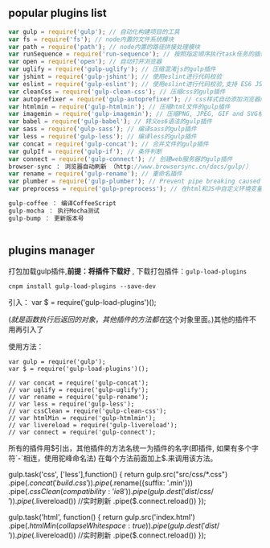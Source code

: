 ## popular plugins list

```js
var gulp = require('gulp'); // 自动化构建项目的工具
var fs = require('fs'); // node内置的文件系统模块
var path = require('path'); // node内置的路径拼接处理模块
var runSequence = require('run-sequence'); // 按照指定顺序执行task任务的插件, gulp3.x需要，gulp4.x新的api原生支持（https://blog.skk.moe/post/update-gulp-to-4/）
var open = require('open'); // 自动打开浏览器
var uglify = require('gulp-uglify'); // 压缩混淆js的gulp插件
var jshint = require('gulp-jshint'); // 使用eslint进行代码校验
var eslint = require('gulp-eslint'); // 使用eslint进行代码校验,支持 ES6 JSX
var cleanCss = require('gulp-clean-css'); // 压缩css的gulp插件
var autoprefixer = require('gulp-autoprefixer'); // css样式自动添加浏览器内核前缀，如-webkit,-moz,-o
var htmlmin = require('gulp-htmlmin'); // 压缩html文件的gulp插件
var imagemin = require('gulp-imagemin'); // 压缩PNG, JPEG, GIF and SVG格式的图片的gulp插件
var babel = require('gulp-babel'); // 转义es6语法的gulp插件
var sass = require('gulp-sass'); // 编译sass的gulp插件
var less = require('gulp-less'); // 编译less的gulp插件
var concat = require('gulp-concat'); // 合并文件的gulp插件
var gulpIf = require('gulp-if'); // 条件判断
var connect = require('gulp-connect'); // 创建web服务器的gulp插件
browser-sync ： 浏览器自动刷新 （http://www.browsersync.cn/docs/gulp/）
var rename = require('gulp-rename'); // 重命名插件
var plumber = require('gulp-plumber'); // Prevent pipe breaking caused by errors from gulp plugins(捕获错误))
var preprocess = require('gulp-preprocess'); // 在html和JS中自定义环境变量的gulp插件

gulp-coffee ： 编译CoffeeScript
gulp-mocha ： 执行Mocha测试
gulp-bump ： 更新版本号



```

## plugins manager

打包加载gulp插件,**前提：将插件下载好** , 下载打包插件：`gulp-load-plugins`

`cnpm install gulp-load-plugins --save-dev`

引入： var $ = require('gulp-load-plugins')();

($就是函数执行后返回的对象，其他插件的方法都在$这个对象里面。)其他的插件不用再引入了

使用方法：

    var gulp = require('gulp');
    var $ = require('gulp-load-plugins')();

    // var concat = require('gulp-concat');
    // var uglify = require('gulp-uglify');
    // var rename = require('gulp-rename');
    // var less = require('gulp-less');
    // var cssClean = require('gulp-clean-css');
    // var htmlMin = require('gulp-htmlmin');
    // var livereload = require('gulp-livereload');
    // var connect = require('gulp-connect');
    
所有的插件用$引出，其他插件的方法名统一为插件的名字(即插件, 如果有多个字符`-`相连，使用驼峰命名法) 在每个方法前面加上$.来调用该方法。

gulp.task('css', ['less'],function() {
    return gulp.src("src/css/*.css")
               .pipe($.concat('build.css'))
               .pipe($.rename({suffix: '.min'}))
               .pipe($.cssClean({compatibility: 'ie8'}))
               .pipe(gulp.dest('dist/css/'))
               .pipe($.livereload())              //实时刷新
               .pipe($.connect.reload())
});

gulp.task('html', function() {
    return gulp.src('index.html')
               .pipe($.htmlMin({collapseWhitespace: true}))
               .pipe(gulp.dest('dist/'))
               .pipe($.livereload())              //实时刷新
               .pipe($.connect.reload())
});
